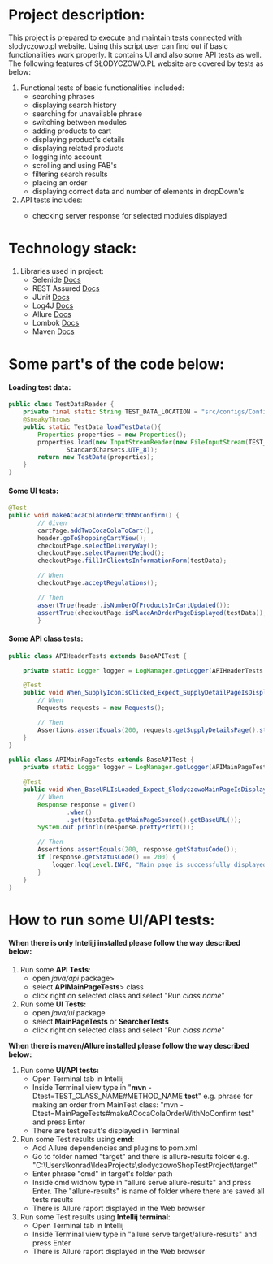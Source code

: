 # Project description:

This project is prepared to execute and maintain tests connected with slodyczowo.pl website. Using this script user can find
out if basic functionalities work properly. It contains UI and also some API tests as well. The following features of
SŁODYCZOWO.PL website are covered by tests as below:
<ol>
<li>Functional tests of basic functionalities included:
<ul>
<li>searching phrases</li>
<li>displaying search history</li>
<li>searching for unavailable phrase</li>
<li>switching between modules</li>
<li>adding products to cart</li>
<li>displaying product's details</li>
<li>displaying related products</li>
<li>logging into account</li>
<li>scrolling and using FAB's</li>
<li>filtering search results</li>
<li>placing an order</li>
<li>displaying correct data and number of elements in dropDown's</li>
</ul>
</li>
<li>API tests includes:</li>
<ul>
<li>checking server response for selected modules displayed</li>
</ul>
</ol>

# Technology stack:
<ol>
<li>Libraries used in project:
<ul>
<li>Selenide <a href="https://selenide.org/documentation.html">Docs</a></li>
<li>REST Assured <a href="https://www.google.pl/search?q=restassured+documentation&source=hp&ei=8kOwZMGEKsiJ9u8Pk56JgA4&iflsig=AD69kcEAAAAAZLBSAteCy5GVHsXjf_O0czhhAvCxlyrc&oq=restassured+docu&gs_lcp=Cgdnd3Mtd2l6EAMYADIFCAAQgAQyBggAEBYQHjIGCAAQFhAeOgsIABCABBCxAxCDAToLCC4QgAQQsQMQgwE6EQguEIAEELEDEIMBEMcBENEDOgsILhCABBDHARCvAToICC4QgAQQsQM6BQguEIAEOhEILhCABBCxAxCDARDHARCvAToICAAQgAQQsQM6DgguEIAEEMkDEMcBEK8BOgQIABAeOgoIABAWEB4QDxAKUABY3xtgiSVoAHAAeACAAXaIAdYJkgEEMTUuMZgBAKABAQ&sclient=gws-wiz">Docs</a></li>
<li>JUnit <a href="https://junit.org/junit4/javadoc/latest/overview-summary.html">Docs</a></li>
<li>Log4J <a href="https://logging.apache.org/log4j/2.x/javadoc.html">Docs</a></li>
<li>Allure <a href="https://docs.qameta.io/allure/">Docs</a></li>
<li>Lombok <a href="http://anthonywhitford.com/lombok.maven/lombok-maven-plugin/plugin-info.html">Docs</a></li>
<li>Maven <a href="https://maven.apache.org/guides/index.html">Docs</a></li>
</ul>
</ol>

# Some part's of the code below:

#### Loading test data:


```java
public class TestDataReader {
    private final static String TEST_DATA_LOCATION = "src/configs/Configuration.properties";
    @SneakyThrows
    public static TestData loadTestData(){
        Properties properties = new Properties();
        properties.load(new InputStreamReader(new FileInputStream(TEST_DATA_LOCATION),
                StandardCharsets.UTF_8));
        return new TestData(properties);
    }
}
```

#### Some UI tests:

```java
@Test
public void makeACocaColaOrderWithNoConfirm() {
        // Given
        cartPage.addTwoCocaColaToCart();
        header.goToShoppingCartView();
        checkoutPage.selectDeliveryWay();
        checkoutPage.selectPaymentMethod();
        checkoutPage.fillInClientsInformationForm(testData);

        // When
        checkoutPage.acceptRegulations();

        // Then
        assertTrue(header.isNumberOfProductsInCartUpdated());
        assertTrue(checkoutPage.isPlaceAnOrderPageDisplayed(testData));
        }
```

#### Some API class tests:
```java
public class APIHeaderTests extends BaseAPITest {

    private static Logger logger = LogManager.getLogger(APIHeaderTests.class);

    @Test
    public void When_SupplyIconIsClicked_Expect_SupplyDetailPageIsDisplayed() {
        // When
        Requests requests = new Requests();

        // Then
        Assertions.assertEquals(200, requests.getSupplyDetailsPage().statusCode());
    }
}
```
```java
public class APIMainPageTests extends BaseAPITest {
    private static Logger logger = LogManager.getLogger(APIMainPageTests.class);

    @Test
    public void When_BaseURLIsLoaded_Expect_SlodyczowoMainPageIsDisplayed() {
        // When
        Response response = given()
                .when()
                .get(testData.getMainPageSource().getBaseURL());
        System.out.println(response.prettyPrint());

        // Then
        Assertions.assertEquals(200, response.getStatusCode());
        if (response.getStatusCode() == 200) {
            logger.log(Level.INFO, "Main page is successfully displayed");
        }
    }
}
```

# How to run some UI/API tests:


#### When there is only Intelijj installed please follow the way described below:
<ol>
<li>Run some <strong>API Tests</strong>:
<ul>
<li>open <em>java/api</em> package></li>
<li>select <strong>APIMainPageTests</strong>> class</li>
<li>click right on selected class and select "Run <em>class name</em>" </li>
</ul>
</li>
<li>Run some <strong>UI Tests:</strong>
<ul>
<li>open <em>java/ui</em> package</li>
<li>select <strong>MainPageTests</strong> or <strong>SearcherTests</strong></li>
<li>click right on selected class and select "Run <em>class name</em>" </li>
</ul>
</li>
</ol>
<strong>When there is maven/Allure installed please follow the way described below:</strong>
<ol>
<li>Run some <strong>UI/API tests:</strong>
<ul>
<li>Open Terminal tab in Intellij</li>
<li>Inside Terminal view type in "<STRONG>mvn</STRONG> -Dtest=TEST_CLASS_NAME#METHOD_NAME <strong>test</strong>" e.g. phrase for making an order from MainTest class: "mvn -Dtest=MainPageTests#makeACocaColaOrderWithNoConfirm test" and press Enter</li>
<li>There are test result's displayed in Terminal</li>
</ul>
</li>
<li>Run some Test results using <strong>cmd</strong>:
<ul>
<li>Add Allure dependencies and plugins to pom.xml</li>
<li>Go to folder named "target" and there is allure-results folder e.g. "C:\Users\konrad\IdeaProjects\slodyczowoShopTestProject\target"</li>
<li>Enter phrase "cmd" in target's folder path</li>
<li>Inside cmd widnow type in "allure serve allure-results" and press Enter. The "allure-results" is name of folder where there are saved all tests results</li>
<li>There is Allure raport displayed in the Web browser</li>
</ul>
</li>
<li>Run some Test results using <strong>Intellij terminal</strong>:
<ul>
<li>Open Terminal tab in Intellij</li>
<li>Inside Terminal view type in "allure serve target/allure-results" and press Enter</li>
<li>There is Allure raport displayed in the Web browser</li>
</ul>
</li>
</ol>